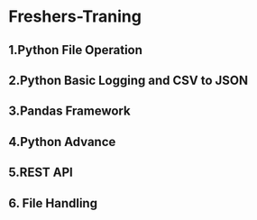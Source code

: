 # Freshers-Traning

## 1.Python File Operation

## 2.Python Basic Logging and CSV to JSON

## 3.Pandas Framework

## 4.Python Advance

## 5.REST API

## 6. File Handling
